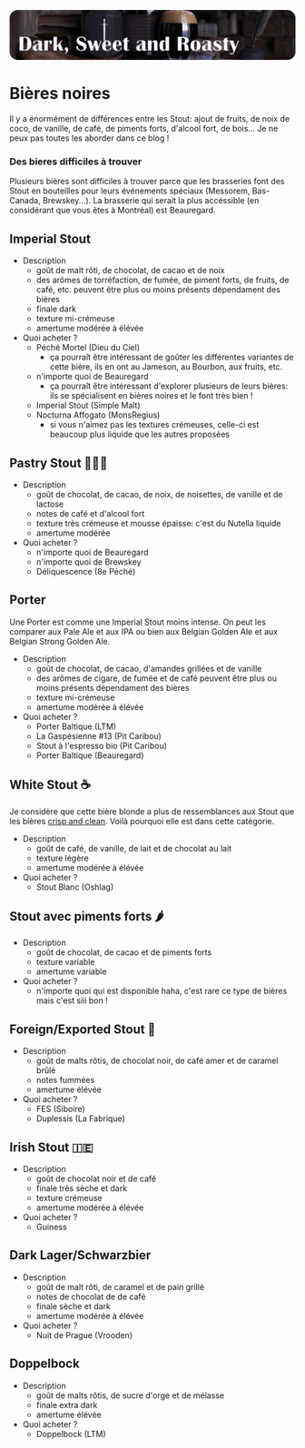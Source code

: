![Noires](../assets/img/noires.png)

# Bières noires

Il y a énormément de différences entre les Stout: ajout de fruits, de noix de coco, de vanille, de café, de piments forts, d'alcool fort, de bois... Je ne peux pas toutes les aborder dans ce blog !

### Des bieres difficiles à trouver

Plusieurs bières sont difficiles à trouver parce que les brasseries font des Stout en bouteilles pour leurs événements spéciaux (Messorem, Bas-Canada, Brewskey...). La brasserie qui serait la plus accéssible (en considérant que vous êtes à Montréal) est Beauregard.

## Imperial Stout

* Description
  * goût de malt rôti, de chocolat, de cacao et de noix
  * des arômes de torréfaction, de fumée, de piment forts, de fruits, de café, etc. peuvent être plus ou moins présents dépendament des bières
  * finale dark
  * texture mi-crémeuse
  * amertume modérée à élévée
* Quoi acheter ?
  * Péché Mortel (Dieu du Ciel)
    * ça pourraît être intéressant de goûter les différentes variantes de cette bière, ils en ont au Jameson, au Bourbon, aux fruits, etc.
  * n'importe quoi de Beauregard
    * ça pourraît être intéressant d'explorer plusieurs de leurs bières: ils se spécialisent en bières noires et le font très bien !
  * Imperial Stout (Simple Malt)
  * Nocturna Affogato (MonsRegius)
    * si vous n'aimez pas les textures crémeuses, celle-ci est beaucoup plus liquide que les autres proposées

## Pastry Stout 🍫🥛🍩

* Description
  * goût de chocolat, de cacao, de noix, de noisettes, de vanille et de lactose
  * notes de café et d'alcool fort
  * texture très crémeuse et mousse épaisse: c'est du Nutella liquide
  * amertume modérée
* Quoi acheter ?
  * n'importe quoi de Beauregard
  * n'importe quoi de Brewskey
  * Déliquescence (8e Péché)

## Porter

Une Porter est comme une Imperial Stout moins intense. On peut les comparer aux Pale Ale et aux IPA ou bien aux Belgian Golden Ale et aux Belgian Strong Golden Ale.

* Description
  * goût de chocolat, de cacao, d'amandes grillées et de vanille
  * des arômes de cigare, de fumée et de café peuvent être plus ou moins présents dépendament des bières
  * texture mi-crémeuse
  * amertume modérée à élévée
* Quoi acheter ?
  * Porter Baltique (LTM)
  * La Gaspésienne #13 (Pit Caribou)
  * Stout à l'espresso bio (Pit Caribou)
  * Porter Baltique (Beauregard)

## White Stout ☕

Je considère que cette bière blonde a plus de ressemblances aux Stout que les bières [crisp and clean](). Voilà pourquoi elle est dans cette catégorie.

* Description
  * goût de café, de vanille, de lait et de chocolat au lait
  * texture légère
  * amertume modérée à élévée
* Quoi acheter ?
  * Stout Blanc (Oshlag)

## Stout avec piments forts 🌶️

* Description
  * goût de chocolat, de cacao et de piments forts
  * texture variable
  * amertume variable
* Quoi acheter ?
  * n'importe quoi qui est disponible haha, c'est rare ce type de bières mais c'est siii bon !

## Foreign/Exported Stout 🛬

* Description
  * goût de malts rôtis, de chocolat noir, de café amer et de caramel brûlé
  * notes fummées
  * amertume élévée
* Quoi acheter ?
  * FES (Siboire)
  * Duplessis (La Fabrique)

## Irish Stout 🇮🇪

* Description
  * goût de chocolat noir et de café
  * finale très sèche et dark
  * texture crémeuse
  * amertume modérée à élévée
* Quoi acheter ?
  * Guiness

## Dark Lager/Schwarzbier

* Description
  * goût de malt rôti, de caramel et de pain grillé
  * notes de chocolat de de café
  * finale sèche et dark
  * amertume modérée à élévée
* Quoi acheter ?
  * Nuit de Prague (Vrooden)

## Doppelbock

* Description
  * goût de malts rôtis, de sucre d'orge et de mélasse
  * finale extra dark
  * amertume élévée
* Quoi acheter ?
  * Doppelbock (LTM)
